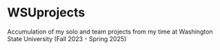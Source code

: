 # WSUprojects
Accumulation of my solo and team projects from my time at Washington State University (Fall 2023 - Spring 2025)
